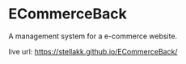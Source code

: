 # ECommerceBack
A management system for a e-commerce website.

live url: https://stellakk.github.io/ECommerceBack/

